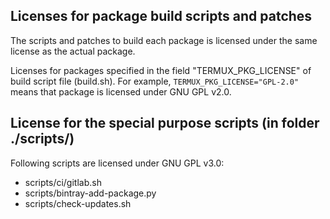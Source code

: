## Licenses for package build scripts and patches

The scripts and patches to build each package is licensed under the same
license as the actual package.

Licenses for packages specified in the field "TERMUX_PKG_LICENSE" of build
script file (build.sh). For example, `TERMUX_PKG_LICENSE="GPL-2.0"` means
that package is licensed under GNU GPL v2.0.

## License for the special purpose scripts (in folder ./scripts/)

Following scripts are licensed under GNU GPL v3.0:

 * scripts/ci/gitlab.sh
 * scripts/bintray-add-package.py
 * scripts/check-updates.sh
